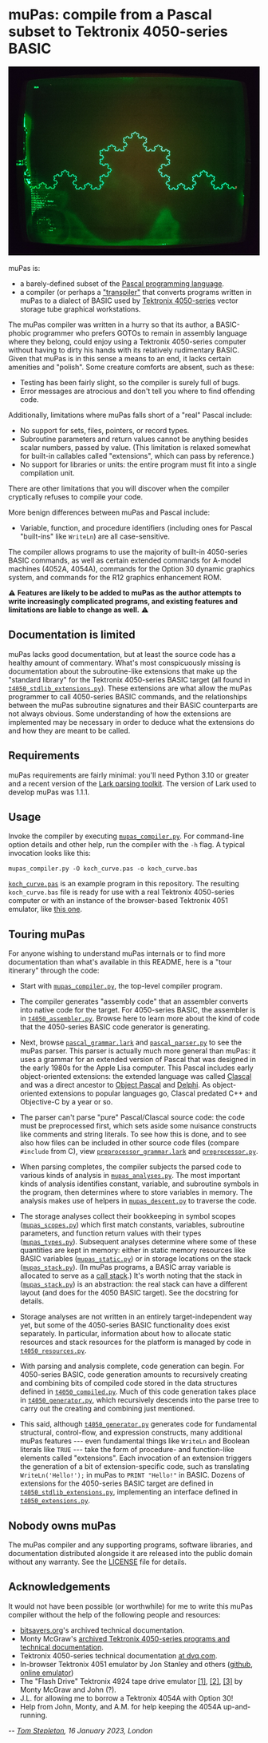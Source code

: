 muPas: compile from a Pascal subset to Tektronix 4050-series BASIC
==================================================================

![A Koch curve fractal displayed on a Tektronix 4054A computer](
koch_curve.jpg "A Koch curve fractal displayed on a Tektronix 4054A computer")

muPas is:

- a barely-defined subset of the [Pascal programming language](
  https://en.wikipedia.org/wiki/Pascal_(programming_language)).
- a compiler (or perhaps a ["transpiler"](
  https://en.wikipedia.org/w/index.php?title=Transpiler) that converts programs
  written in muPas to a dialect of BASIC used by [Tektronix 4050-series](
  https://en.wikipedia.org/wiki/Tektronix_4050) vector storage tube graphical
  workstations.

The muPas compiler was written in a hurry so that its author, a BASIC-phobic
programmer who prefers GOTOs to remain in assembly language where they belong,
could enjoy using a Tektronix 4050-series computer without having to dirty his
hands with its relatively rudimentary BASIC. Given that muPas is in this sense
a means to an end, it lacks certain amenities and "polish". Some creature
comforts are absent, such as these:

- Testing has been fairly slight, so the compiler is surely full of bugs.
- Error messages are atrocious and don't tell you where to find offending code.

Additionally, limitations where muPas falls short of a "real" Pascal include:

- No support for sets, files, pointers, or record types.
- Subroutine parameters and return values cannot be anything besides scalar
  numbers, passed by value. (This limitation is relaxed somewhat for built-in
  callables called "extensions", which can pass by reference.)
- No support for libraries or units: the entire program must fit into a single
  compilation unit.

There are other limitations that you will discover when the compiler
cryptically refuses to compile your code.

More benign differences between muPas and Pascal include:

- Variable, function, and procedure identifiers (including ones for Pascal
  "built-ins" like `WriteLn`) are all case-sensitive.

The compiler allows programs to use the majority of built-in 4050-series BASIC
commands, as well as certain extended commands for A-model machines (4052A,
4054A), commands for the Option 30 dynamic graphics system, and commands for
the R12 graphics enhancement ROM.

:warning: **Features are likely to be added to muPas as the author attempts to
write increasingly complicated programs, and existing features and limitations
are liable to change as well.** :warning:


Documentation is limited
------------------------

muPas lacks good documentation, but at least the source code has a healthy
amount of commentary. What's most conspicuously missing is documentation about
the subroutine-like extensions that make up the "standard library" for the
Tektronix 4050-series BASIC target (all found in
[`t4050_stdlib_extensions.py`](t4050_stdlib_extensions.py)). These extensions
are what allow the muPas programmer to call 4050-series BASIC commands, and the
relationships between the muPas subroutine signatures and their BASIC
counterparts are not always obvious. Some understanding of how the extensions
are implemented may be necessary in order to deduce what the extensions do and
how they are meant to be called.


Requirements
------------

muPas requirements are fairly minimal: you'll need Python 3.10 or greater and a
recent version of the [Lark parsing toolkit](
https://github.com/lark-parser/lark). The version of Lark used to develop muPas
was 1.1.1.


Usage
-----

Invoke the compiler by executing [`mupas_compiler.py`](mupas_compiler.py). For
command-line option details and other help, run the compiler with the `-h`
flag. A typical invocation looks like this:

    mupas_compiler.py -O koch_curve.pas -o koch_curve.bas

[`koch_curve.pas`](koch_curve.pas) is an example program in this repository.
The resulting `koch_curve.bas` file is ready for use with a real Tektronix
4050-series computer or with an instance of the browser-based Tektronix 4051
emulator, like [this one](
https://jonbstanley.github.io/Tek405xEmulator/jsTEKTRONIX4051.html).


Touring muPas
-------------

For anyone wishing to understand muPas internals or to find more documentation
than what's available in this README, here is a "tour itinerary" through the
code:

- Start with [`mupas_compiler.py`](mupas_compiler.py), the top-level compiler
  program.

- The compiler generates "assembly code" that an assembler converts into native
  code for the target. For 4050-series BASIC, the assembler is in
  [`t4050_assembler.py`](t4050_assembler.py). Browse here to learn more about
  the kind of code that the 4050-series BASIC code generator is generating.

- Next, browse [`pascal_grammar.lark`](pascal_grammar.lark) and
  [`pascal_parser.py`](pascal_parser.py) to see the muPas parser. This parser
  is actually much more general than muPas: it uses a grammar for an extended
  version of Pascal that was designed in the early 1980s for the Apple Lisa
  computer. This Pascal includes early object-oriented extensions: the extended
  language was called [Clascal](https://en.wikipedia.org/wiki/Clascal) and was
  a direct ancestor to [Object Pascal](
  https://en.wikipedia.org/wiki/Object_Pascal) and [Delphi](
  https://en.wikipedia.org/wiki/Delphi_(software)). As object-oriented
  extensions to popular languages go, Clascal predated C++ and Objective-C by
  a year or so.

- The parser can't parse "pure" Pascal/Clascal source code: the code must be
  preprocessed first, which sets aside some nuisance constructs like comments
  and string literals. To see how this is done, and to see also how files can
  be included in other source code files (compare `#include` from C), view
  [`preprocessor_grammar.lark`](preprocessor_grammar.lark) and
  [`preprocessor.py`](preprocessor.py).

- When parsing completes, the compiler subjects the parsed code to various
  kinds of analysis in [`mupas_analyses.py`](mupas_analyses.py). The most
  important kinds of analysis identifies constant, variable, and subroutine
  symbols in the program, then determines where to store variables in memory.
  The analysis makes use of helpers in [`mupas_descent.py`](mupas_descent.py)
  to traverse the code.

- The storage analyses collect their bookkeeping in symbol scopes
  ([`mupas_scopes.py`](mupas_scopes.py)) which first match constants,
  variables, subroutine parameters, and function return values with their types
  ([`mupas_types.py`](mupas_types.py)). Subsequent analyses determine where
  some of these quantities are kept in memory: either in static memory
  resources like BASIC variables ([`mupas_static.py`](mupas_static.py)) or in
  storage locations on the stack ([`mupas_stack.py`](mupas_stack.py)). (In
  muPas programs, a BASIC array variable is allocated to serve as a [call
  stack](https://en.wikipedia.org/wiki/Call_stack).) It's worth noting that
  the stack in ([`mupas_stack.py`](mupas_stack.py)) is an abstraction: the
  real stack can have a different layout (and does for the 4050 BASIC target).
  See the docstring for details.

- Storage analyses are not written in an entirely target-independent way yet,
  but some of the 4050-series BASIC functionality does exist separately. In
  particular, information about how to allocate static resources and stack
  resources for the platform is managed by code in [`t4050_resources.py`](
  t4050_resources.py).

- With parsing and analysis complete, code generation can begin. For
  4050-series BASIC, code generation amounts to recursively creating and
  combining bits of compiled code stored in the data structures defined in
  [`t4050_compiled.py`](t4050_compiled.py). Much of this code generation takes
  place in [`t4050_generator.py`](t4050_generator.py), which recursively
  descends into the parse tree to carry out the creating and combining just
  mentioned.

- This said, although [`t4050_generator.py`](t4050_generator.py) generates code
  for fundamental structural, control-flow, and expression constructs, many
  additional muPas features --- even fundamental things like `WriteLn` and
  Boolean literals like `TRUE` --- take the form of procedure- and
  function-like elements called "extensions". Each invocation of an extension
  triggers the generation of a bit of extension-specific code, such as
  translating `WriteLn('Hello!');` in muPas to `PRINT "Hello!"` in BASIC.
  Dozens of extensions for the 4050-series BASIC target are defined in
  [`t4050_stdlib_extensions.py`](t4050_stdlib_extensions.py), implementing
  an interface defined in [`t4050_extensions.py`](t4050_extensions.py).


Nobody owns muPas
-----------------

The muPas compiler and any supporting programs, software libraries, and
documentation distributed alongside it are released into the public domain
without any warranty. See the [LICENSE](LICENSE) file for details.


Acknowledgements
----------------

It would not have been possible (or worthwhile) for me to write this muPas
compiler without the help of the following people and resources:

- [bitsavers.org](http://bitsavers.org)'s archived technical documentation.
- Monty McGraw's [archived Tektronix 4050-series programs and technical
  documentation](https://github.com/mmcgraw74/Tektronix-4051-4052-4054-Program-Files).
- Tektronix 4050-series technical documentation [at dvq.com](
  http://www.dvq.com/tektronix/).
- In-browser Tektronix 4051 emulator by Jon Stanley and others ([github](
  https://github.com/jonbstanley/Tek405xEmulator), [online emulator](
  https://jonbstanley.github.io/Tek405xEmulator/jsTEKTRONIX4051.html))
- The "Flash Drive" Tektronix 4924 tape drive emulator [[1]](
  https://github.com/Twilight-Logic/AR488_Store), [[2]](
  https://github.com/mmcgraw74/Tektronix-4050-GPIB-Flash-Drive), [[3]](
  https://forum.vcfed.org/index.php?threads/tektronix-4050-gpib-flash-drive-now-available.1238891/page-6#post-1281423)
  by Monty McGraw and John (?).
- J.L. for allowing me to borrow a Tektronix 4054A with Option 30!
- Help from John, Monty, and A.M. for help keeping the 4054A up-and-running.


-- _[Tom Stepleton](mailto:stepleton@gmail.com), 16 January 2023, London_
